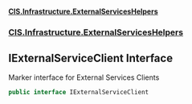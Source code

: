 #### [CIS.Infrastructure.ExternalServicesHelpers](index.md 'index')
### [CIS.Infrastructure.ExternalServicesHelpers](CIS.Infrastructure.ExternalServicesHelpers.md 'CIS.Infrastructure.ExternalServicesHelpers')

## IExternalServiceClient Interface

Marker interface for External Services Clients

```csharp
public interface IExternalServiceClient
```